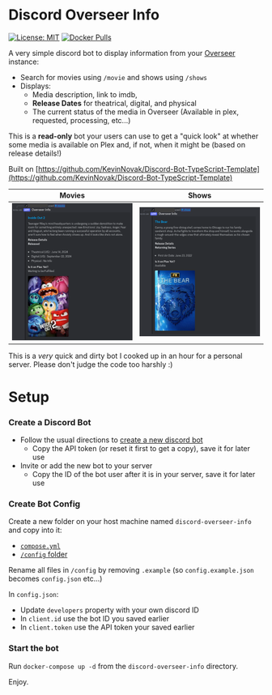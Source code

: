 # Discord Overseer Info

[![License: MIT](https://img.shields.io/badge/License-MIT-yellow.svg)](https://opensource.org/licenses/MIT)
[![Docker Pulls](https://img.shields.io/docker/pulls/foxxmd/discord-overseer-info)](https://hub.docker.com/r/foxxmd/discord-overseer-info)

A very simple discord bot to display information from your [Overseer](https://overseerr.dev/) instance:

* Search for movies using `/movie` and shows using `/shows`
* Displays:
  * Media description, link to imdb, 
  * **Release Dates** for theatrical, digital, and physical
  * The current status of the media in Overseer (Available in plex, requested, processing, etc...)

This is a **read-only** bot your users can use to get a "quick look" at whether some media is available on Plex and, if not, when it might be (based on release details!)

Built on [https://github.com/KevinNovak/Discord-Bot-TypeScript-Template](https://github.com/KevinNovak/Discord-Bot-TypeScript-Template)

| Movies                    | Shows                   |
|---------------------------|-------------------------|
| ![movie](/misc/movie.png) | ![show](/misc/show.png) |

This is a _very_ quick and dirty bot I cooked up in an hour for a personal server. Please don't judge the code too harshly :)

# Setup

### Create a Discord Bot

* Follow the usual directions to [create a new discord bot](https://www.writebots.com/discord-bot-token/)
  * Copy the API token (or reset it first to get a copy), save it for later use
* Invite or add the new bot to your server
  * Copy the ID of the bot user after it is in your server, save it for later use

### Create Bot Config

Create a new folder on your host machine named `discord-overseer-info` and copy into it:

* [`compose.yml`](/compose.yml)
* [`/config` folder](/config)

Rename all files in `/config` by removing `.example` (so `config.example.json` becomes `config.json` etc...)

In `config.json`:

* Update `developers` property with your own discord ID
* In `client.id` use the bot ID you saved earlier
* In `client.token` use the API token your saved earlier

### Start the bot

Run `docker-compose up -d` from the `discord-overseer-info` directory.

Enjoy.
